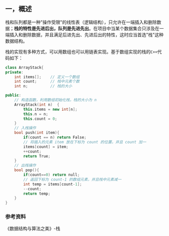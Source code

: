 ## 一，概述

栈和队列都是一种"操作受限"的线性表（逻辑结构），只允许在一端插入和删除数据；**栈的特性是先进后出，队列是先进先出**。在项目中当某个数据集合只涉及在一端插入和删除数据，并且满足后进先出、先进后出的特性，这时应当首选"栈"这种数据结构。

栈的实现有多种方式，可以用数组也可以用链表实现。基于数组实现的栈的`C++`代码如下：

```cpp
class ArrayStack{
private:
    int items[];    // 定义一个数组
    int count;      // 栈中元素个数
    int n;          // 栈的大小

public:
    // 构造函数，利用数组初始化栈，栈的大小为 n
    ArrayStack(int n)  {
        this.items = new int[n];
        this.n = n;
        this.count = 0;
    }
    // 入栈操作
    bool push(int item){
        if(count == n) return False;
        // 将插入的元素 item 放在下标为 count 的位置，并且 count 加一
        items[count] = item;
        ++count;
        return True;
    }
    // 出栈操作
    bool pop(){
        if(count==0) return null;
        // 返回下标为 count-1 的数组元素，并且栈中元素减一
        int temp = items[count-1];
        --count;
        return temp;
    }
}
```

### 参考资料

《数据结构与算法之美》-栈
